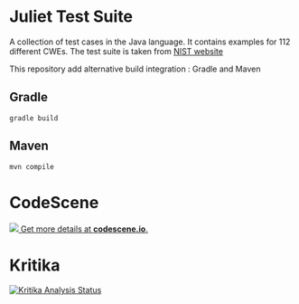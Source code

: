# Juliet Test Suite

A collection of test cases in the Java language. It contains examples for 112 different CWEs. 
The test suite is taken from [NIST website](https://samate.nist.gov/SRD/testsuite.php)

This repository add alternative build integration : Gradle and Maven

## Gradle

```
gradle build
```

## Maven

```
mvn compile
```

# CodeScene

[![](https://codescene.io/projects/5785/status.svg) Get more details at **codescene.io**.](https://codescene.io/projects/5785/jobs/latest-successful/results)

# Kritika
[![Kritika Analysis Status](https://kritika.io/users/nngocgioi2712/repos/8558534363077688/heads/master/status.svg?type=score%2Bcoverage%2Bdeps)](https://kritika.io/users/nngocgioi2712/repos/8558534363077688/heads/master/)
